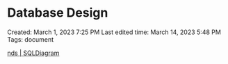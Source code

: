 # Database Design

Created: March 1, 2023 7:25 PM
Last edited time: March 14, 2023 5:48 PM
Tags: document

[nds | SQLDiagram](https://drive.google.com/file/d/1LI2LRuRB0NfiWtaYmdhKUkUbdh1ylIOC/view)
